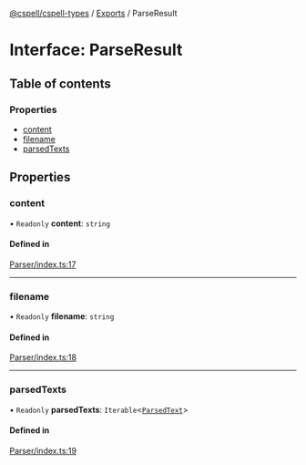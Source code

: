 [@cspell/cspell-types](../README.md) / [Exports](../modules.md) / ParseResult

# Interface: ParseResult

## Table of contents

### Properties

- [content](ParseResult.md#content)
- [filename](ParseResult.md#filename)
- [parsedTexts](ParseResult.md#parsedtexts)

## Properties

### content

• `Readonly` **content**: `string`

#### Defined in

[Parser/index.ts:17](https://github.com/streetsidesoftware/cspell/blob/bc3346a/packages/cspell-types/src/Parser/index.ts#L17)

___

### filename

• `Readonly` **filename**: `string`

#### Defined in

[Parser/index.ts:18](https://github.com/streetsidesoftware/cspell/blob/bc3346a/packages/cspell-types/src/Parser/index.ts#L18)

___

### parsedTexts

• `Readonly` **parsedTexts**: `Iterable`<[`ParsedText`](ParsedText.md)\>

#### Defined in

[Parser/index.ts:19](https://github.com/streetsidesoftware/cspell/blob/bc3346a/packages/cspell-types/src/Parser/index.ts#L19)
